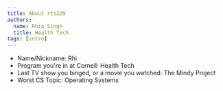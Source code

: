 ```yaml
---
title: About rts229
authors:
  name: Rhia Singh
  title: Health Tech
tags: [intro]
---
```


- Name/Nickname: Rhi
- Program you're in at Cornell: Health Tech
- Last TV show you binged, or a movie you watched: The Mindy Project
- Worst CS Topic: Operating Systems
